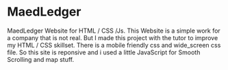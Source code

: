 # MaedLedger
MaedLedger Website for HTML / CSS /Js. This Website is a simple work for a company that is not real. But I made this project with the tutor to improve my HTML / CSS skillset. There is a mobile friendly css and wide_screen css file. So this site is reponsive and i used a little JavaScript for Smooth Scrolling and map stuff. 

